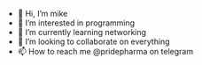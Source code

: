 - 👋 Hi, I’m mike
- 👀 I’m interested in programming 
- 🌱 I’m currently learning networking 
- 💞️ I’m looking to collaborate on everything 
- 📫 How to reach me @pridepharma on telegram 

<!---
pridepharma/pridepharma is a ✨ special ✨ repository because its `README.md` (this file) appears on your GitHub profile.
You can click the Preview link to take a look at your changes.
--->

